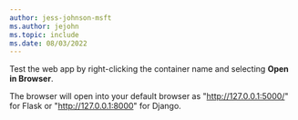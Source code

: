 ```yaml
---
author: jess-johnson-msft
ms.author: jejohn
ms.topic: include
ms.date: 08/03/2022
---
```


Test the web app by right-clicking the container name and selecting **Open in Browser**.

The browser will open into your default browser as "http://127.0.0.1:5000/" for Flask or "http://127.0.0.1:8000" for Django.

